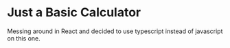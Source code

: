 # Just a Basic Calculator

Messing around in React and decided to use typescript instead of javascript on this one.